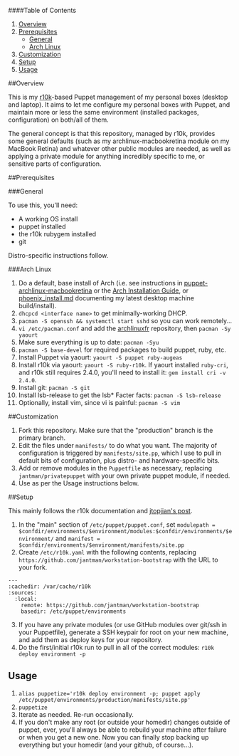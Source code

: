 ####Table of Contents

1. [Overview](#overview)
2. [Prerequisites](#prerequisites)
    * [General](#general)
	* [Arch Linux](#arch-linux)
3. [Customization](#customization)
4. [Setup](#setup)
5. [Usage](#usage)


##Overview

This is my [r10k](https://github.com/adrienthebo/r10k)-based Puppet management of my personal boxes (desktop and laptop).
It aims to let me configure my personal boxes with Puppet, and maintain more or less the same environment (installed packages,
configuration) on both/all of them.

The general concept is that this repository, managed by r10k, provides some general defaults (such as my archlinux-macbookretina
module on my MacBook Retina) and whatever other public modules are needed, as well as applying a private module for anything
incredibly specific to me, or sensitive parts of configuration.

##Prerequisites

###General

To use this, you'll need:

* A working OS install
* puppet installed
* the r10k rubygem installed
* git

Distro-specific instructions follow.

###Arch Linux

1. Do a default, base install of Arch (i.e. see instructions in
   [puppet-archlinux-macbookretina](https://github.com/jantman/puppet-archlinux-macbookretina)
   or the [Arch Installation Guide](https://wiki.archlinux.org/index.php/Installation_guide), or
   [phoenix_install.md](phoenix_install.md) documenting my latest desktop machine build/install).
2. ``dhcpcd <interface name>`` to get minimally-working DHCP.
3. ``pacman -S openssh && systemctl start sshd`` so you can work remotely...
4. ``vi /etc/pacman.conf`` and add the [archlinuxfr](http://archlinux.fr/yaourt-en) repository,
   then ``pacman -Sy yaourt``
5. Make sure everything is up to date: ``pacman -Syu``
6. ``pacman -S base-devel`` for required packages to build puppet, ruby, etc.
7. Install Puppet via yaourt: ``yaourt -S puppet ruby-augeas``
8. Install r10k via yaourt: ``yaourt -S ruby-r10k``. If yaourt installed ``ruby-cri``, and r10k still
   requires 2.4.0, you'll need to install it: ``gem install cri -v 2.4.0``.
9. Install git: ``pacman -S git``
10. Install lsb-release to get the lsb* Facter facts: ``pacman -S lsb-release``
11. Optionally, install vim, since vi is painful: ``pacman -S vim``

##Customization

1. Fork this repository. Make sure that the "production" branch is the primary branch.
2. Edit the files under ``manifests/`` to do what you want. The majority of configuration is triggered by
   ``manifests/site.pp``, which I use to pull in default bits of configuration, plus distro- and hardware-specific
   bits.
3. Add or remove modules in the ``Puppetfile`` as necessary, replacing ``jantman/privatepuppet`` with
   your own private puppet module, if needed.
4. Use as per the Usage instructions below.

##Setup

This mainly follows the r10k documentation and [jtopjian's post](http://terrarum.net/administration/puppet-infrastructure-with-r10k.html).

1. In the "main" section of ``/etc/puppet/puppet.conf``,
   set ``modulepath = $confdir/environments/$environment/modules:$confdir/environments/$environment/``
   and ``manifest = $confdir/environments/$environment/manifests/site.pp``
2. Create ``/etc/r10k.yaml`` with the following contents, replacing ``https://github.com/jantman/workstation-bootstrap``
   with the URL to your fork.

```
---
:cachedir: /var/cache/r10k
:sources:
  :local:
    remote: https://github.com/jantman/workstation-bootstrap
    basedir: /etc/puppet/environments
```

3. If you have any private modules (or use GitHub modules over git/ssh in your Puppetfile), generate
   a SSH keypair for root on your new machine, and add them as deploy keys for your repository.
4. Do the first/initial r10k run to pull in all of the correct modules: ``r10k deploy environment -p``

Usage
-----

1. ``alias puppetize='r10k deploy environment -p; puppet apply /etc/puppet/environments/production/manifests/site.pp'``
2. ``puppetize``
3. Iterate as needed. Re-run occasionally.
4. If you don't make any root (or outside your homedir) changes outside of puppet, ever,
   you'll always be able to rebuild your machine after failure or when you get a new one.
   Now you can finally stop backing up everything but your homedir (and your github, of course...).

